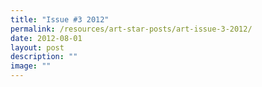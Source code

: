 ```yaml
---
title: "Issue #3 2012"
permalink: /resources/art-star-posts/art-issue-3-2012/
date: 2012-08-01
layout: post
description: ""
image: ""
---
```


